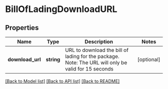 # BillOfLadingDownloadURL

## Properties
Name | Type | Description | Notes
------------ | ------------- | ------------- | -------------
**download_url** | **string** | URL to download the bill of lading for the package. Note: The URL will only be valid for 15 seconds | [optional] 

[[Back to Model list]](../README.md#documentation-for-models) [[Back to API list]](../README.md#documentation-for-api-endpoints) [[Back to README]](../README.md)


